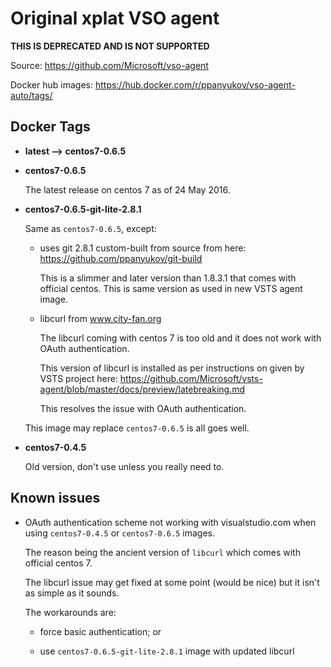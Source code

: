 # Original xplat VSO agent

**THIS IS DEPRECATED AND IS NOT SUPPORTED**

Source: https://github.com/Microsoft/vso-agent


Docker hub images: https://hub.docker.com/r/ppanyukov/vso-agent-auto/tags/


## Docker Tags


- **latest --> centos7-0.6.5**


- **centos7-0.6.5**

    The latest release on centos 7 as of 24 May 2016.


- **centos7-0.6.5-git-lite-2.8.1**

    Same as `centos7-0.6.5`, except:

    - uses git 2.8.1 custom-built from source from here: https://github.com/ppanyukov/git-build

        This is a slimmer and later version than 1.8.3.1 that comes with
        official centos. This is same version as used in new VSTS agent image.


    - libcurl from www.city-fan.org

        The libcurl coming with centos 7 is too old and it does not
        work with OAuth authentication.

        This version of libcurl is installed as per instructions on
        given by VSTS project here: https://github.com/Microsoft/vsts-agent/blob/master/docs/preview/latebreaking.md

        This resolves the issue with OAuth authentication.


    This image may replace `centos7-0.6.5` is all goes well.


- **centos7-0.4.5**

    Old version, don't use unless you really need to.




## Known issues


- OAuth authentication scheme not working with visualstudio.com
  when using `centos7-0.4.5` or `centos7-0.6.5` images.

  The reason being the ancient version of `libcurl` which comes with
  official centos 7.

  The libcurl issue may get fixed at some point (would be nice) but it
  isn't as simple as it sounds.

  The workarounds are:

    - force basic authentication; or
    
    - use `centos7-0.6.5-git-lite-2.8.1` image with updated libcurl


